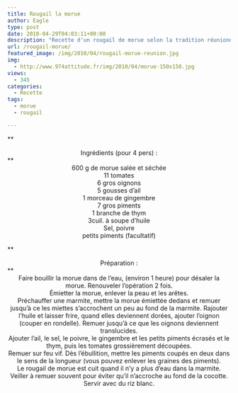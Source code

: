 ```yaml
---
title: Rougail la morue
author: Eagle
type: post
date: 2010-04-29T04:03:11+00:00
description: "Recette d'un rougail de morue selon la tradition réunionnaise."
url: /rougail-morue/
featured_image: /img/2010/04/rougail-morue-reunion.jpg
img:
  - http://www.974attitude.fr/img/2010/04/morue-150x150.jpg
views:
  - 345
categories:
  - Recette
tags:
  - morue
  - rougail

---
```

**

<center>
  Ingrédients (pour 4 pers) :
</center>**

<center>
  600 g de morue salée et séchée<br /> 11 tomates<br /> 6 gros oignons<br /> 5 gousses d&rsquo;ail<br /> 1 morceau de gingembre<br /> 7 gros piments<br /> 1 branche de thym<br /> 3cuil. à soupe d&rsquo;huile<br /> Sel, poivre<br /> petits piments (facultatif)
</center>

**

<center>
  Préparation :
</center>**

<center>
  Faire bouillir la morue dans de l&rsquo;eau, (environ 1 heure) pour désaler la morue. Renouveler l&rsquo;opération 2 fois.<br /> Émietter la morue, enlever la peau et les arêtes.<br /> Préchauffer une marmite, mettre la morue émiettée dedans et remuer jusqu&rsquo;à ce les miettes s&rsquo;accrochent un peu au fond de la marmite. Rajouter l&rsquo;huile et laisser frire, quand elles deviennent dorées, ajouter l&rsquo;oignon (couper en rondelle). Remuer jusqu&rsquo;à ce que les oignons deviennent translucides.<br /> Ajouter l&rsquo;ail, le sel, le poivre, le gingembre et les petits piments écrasés et le thym, puis les tomates grossièrement découpées.<br /> Remuer sur feu vif. Dès l&rsquo;ébullition, mettre les piments coupés en deux dans le sens de la longueur (vous pouvez enlever les graines des piments).<br /> Le rougail de morue est cuit quand il n&rsquo;y a plus d&rsquo;eau dans la marmite.<br /> Veiller à remuer souvent pour éviter qu&rsquo;il n&rsquo;accroche au fond de la cocotte.<br /> Servir avec du riz blanc.
</center>